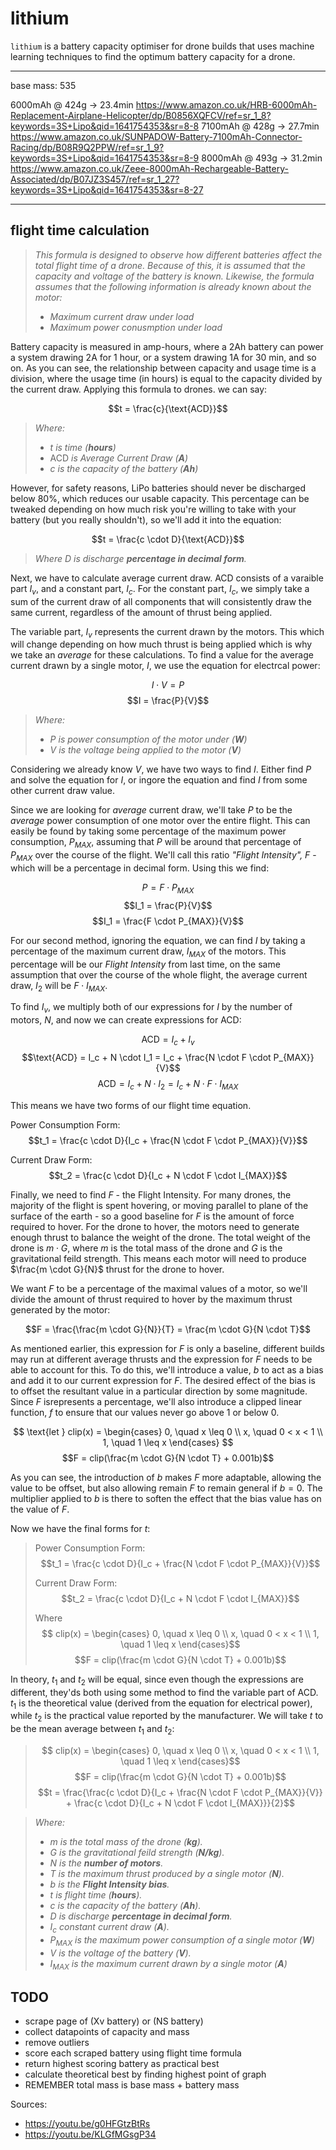 # lithium
`lithium` is a battery capacity optimiser for drone builds that uses machine learning techniques to find the optimum battery capacity for a drone.

---

base mass: 535

6000mAh @ 424g -> 23.4min
https://www.amazon.co.uk/HRB-6000mAh-Replacement-Airplane-Helicopter/dp/B0856XQFCV/ref=sr_1_8?keywords=3S+Lipo&qid=1641754353&sr=8-8
7100mAh @ 428g -> 27.7min
https://www.amazon.co.uk/SUNPADOW-Battery-7100mAh-Connector-Racing/dp/B08R9Q2PPW/ref=sr_1_9?keywords=3S+Lipo&qid=1641754353&sr=8-9
8000mAh @ 493g -> 31.2min
https://www.amazon.co.uk/Zeee-8000mAh-Rechargeable-Battery-Associated/dp/B07JZ3S457/ref=sr_1_27?keywords=3S+Lipo&qid=1641754353&sr=8-27

---

## flight time calculation
> *This formula is designed to observe how different batteries affect the total flight time of a drone. Because of this, it is assumed that the capacity and voltage of the battery is known. Likewise, the formula assumes that the following information is already known about the motor:*
> - *Maximum current draw under load*
> - *Maximum power conusmption under load*

Battery capacity is measured in amp-hours, where a 2Ah battery can power a system drawing 2A for 1 hour, or a system drawing 1A for 30 min, and so on. As you can see, the relationship between capacity and usage time is a division, where the usage time (in hours) is equal to the capacity divided by the current draw. Applying this formula to drones. we can say:

$$t = \frac{c}{\text{ACD}}$$

> *Where:*
> - $t$ *is time (**hours**)*
> - $\text{ACD}$ *is Average Current Draw (**A**)*
> - $c$ *is the capacity of the battery (**Ah**)*

However, for safety reasons, LiPo batteries should never be discharged below 80%, which reduces our usable capacity. This percentage can be tweaked depending on how much risk you're willing to take with your battery (but you really shouldn't), so we'll add it into the equation:

$$t = \frac{c \cdot D}{\text{ACD}}$$

> *Where $D$ is discharge **percentage in decimal form**.*

Next, we have to calculate average current draw. $\text{ACD}$ consists of a varaible part $I_v$, and a constant part, $I_c$. For the constant part, $I_c$, we simply take a sum of the current draw of all components that will consistently draw the same current, regardless of the amount of thrust being applied. 

The variable part, $I_v$ represents the current drawn by the motors. This which will change depending on how much thrust is being applied which is why we take an *average* for these calculations. To find a value for the average current drawn by a single motor, $I$, we use the equation for electrcal power:

$$I \cdot V = P$$
$$I = \frac{P}{V}$$

> *Where:*
> - $P$ *is power consumption of the motor under (**W**)*
> - $V$ *is the voltage being applied to the motor (**V**)*

Considering we already know $V$, we have two ways to find $I$. Either find $P$ and solve the equation for $I$, or ingore the equation and find $I$ from some other current draw value.

Since we are looking for *average* current draw, we'll take $P$ to be the *average* power consumption of one motor over the entire flight. This can easily be found by taking some percentage of the maximum power consumption, $P_{MAX}$, assuming that $P$ will be around that percentage of $P_{MAX}$ over the course of the flight. We'll call this ratio *"Flight Intensity", $F$* - which will be a percentage in decimal form. Using this we find:

$$P = F \cdot P_{MAX}$$
$$I_1 = \frac{P}{V}$$
$$I_1 = \frac{F \cdot P_{MAX}}{V}$$

For our second method, ignoring the equation, we can find $I$ by taking a percentage of the maximum current draw, $I_{MAX}$ of the motors. This percentage will be our *Flight Intensity* from last time, on the same assumption that over the course of the whole flight, the average current draw, $I_2$ will be $F \cdot I_{MAX}$.

To find $I_v$, we multiply both of our expressions for $I$ by the number of motors, $N$, and now we can create expressions for $\text{ACD}$:

$$\text{ACD} = I_c + I_v$$
$$\text{ACD} = I_c + N \cdot I_1 = I_c + \frac{N \cdot F \cdot P_{MAX}}{V}$$
$$\text{ACD} = I_c + N \cdot I_2 = I_c + N \cdot F \cdot I_{MAX}$$

This means we have two forms of our flight time equation.

$\text{Power Consumption Form:}$
$$t_1 = \frac{c \cdot D}{I_c + \frac{N \cdot F \cdot P_{MAX}}{V}}$$

$\text{Current Draw Form:}$
$$t_2 = \frac{c \cdot D}{I_c + N \cdot F \cdot I_{MAX}}$$

Finally, we need to find $F$ - the Flight Intensity. For many drones, the majority of the flight is spent hovering, or moving parallel to plane of the surface of the earth - so a good baseline for $F$ is the amount of force required to hover. For the drone to hover, the motors need to generate enough thrust to balance the weight of the drone. The total weight of the drone is $m \cdot G$, where $m$ is the total mass of the drone and $G$ is the gravitational feild strength. This means each motor will need to produce $\frac{m \cdot G}{N}$ thrust for the drone to hover.

We want $F$ to be a percentage of the maximal values of a motor, so we'll divide the amount of thrust required to hover by the maximum thrust generated by the motor:

$$F = \frac{\frac{m \cdot G}{N}}{T} = \frac{m \cdot G}{N \cdot T}$$

As mentioned earlier, this expression for $F$ is only a baseline, different builds may run at different average thrusts and the expression for $F$ needs to be able to account for this. To do this, we'll introduce a value, $b$ to act as a bias and add it to our current expression for $F$. The desired effect of the bias is to offset the resultant value in a particular direction by some magnitude. Since $F$ isrepresents a percentage, we'll also introduce a clipped linear function, $f$ to ensure that our values never go above 1 or below 0.

$$
\text{let } clip(x) =
	\begin{cases}
		0, \quad x \leq 0 \\
		x, \quad 0 < x < 1 \\
		1, \quad 1 \leq x
	\end{cases}
$$
$$F = clip(\frac{m \cdot G}{N \cdot T} + 0.001b)$$

As you can see, the introduction of $b$ makes $F$ more adaptable, allowing the value to be offset, but also allowing remain $F$ to remain general if $b = 0$. The multiplier applied to $b$ is there to soften the effect that the bias value has on the value of $F$.

Now we have the final forms for $t$:

> $\text{Power Consumption Form:}$
> $$t_1 = \frac{c \cdot D}{I_c + \frac{N \cdot F \cdot P_{MAX}}{V}}$$
> 
> $\text{Current Draw Form:}$
> $$t_2 = \frac{c \cdot D}{I_c + N \cdot F \cdot I_{MAX}}$$
> 
> $\text{Where}$
> $$ clip(x) = \begin{cases} 0, \quad x \leq 0 \\ x, \quad 0 < x < 1 \\ 1, \quad 1 \leq x \end{cases}$$
> $$F = clip(\frac{m \cdot G}{N \cdot T} + 0.001b)$$

In theory, $t_1$ and $t_2$ will be equal, since even though the expressions are different, they'ds both using some method to find the variable part of $\text{ACD}$. $t_1$ is the theoretical value (derived from the equation for electrical power), while $t_2$ is the practical value reported by the manufacturer. We will take $t$ to be the mean average between $t_1$ and $t_2$:

> $$ clip(x) = \begin{cases} 0, \quad x \leq 0 \\ x, \quad 0 < x < 1 \\ 1, \quad 1 \leq x \end{cases}$$
> $$F = clip(\frac{m \cdot G}{N \cdot T} + 0.001b)$$
> $$t = \frac{\frac{c \cdot D}{I_c + \frac{N \cdot F \cdot P_{MAX}}{V}} + \frac{c \cdot D}{I_c + N \cdot F \cdot I_{MAX}}}{2}$$

> *Where:*
> - $m$ *is the total mass of the drone (**kg**).*
> - $G$ *is the gravitational feild strength (**N/kg**).*
> - $N$ *is the **number of motors**.*
> - $T$ *is the maximum thrust produced by a single motor (**N**).*
> - $b$ *is the **Flight Intensity bias**.*
> - $t$ *is flight time (**hours**).*
> - $c$ *is the capacity of the battery (**Ah**).*
> - $D$ *is discharge **percentage in decimal form**.*
> - $I_c$ *constant current draw (**A**).*
> - $P_{MAX}$ *is the maximum power consumption of a single motor (**W**)*
> - $V$ *is the voltage of the battery (**V**).*
> - $I_{MAX}$ *is the maximum current drawn by a single motor (**A**)*
	
## TODO
- scrape page of (Xv battery) or (NS battery)
- collect datapoints of capacity and mass
- remove outliers
- score each scraped battery using flight time formula
- return highest scoring battery as practical best
- calculate theoretical best by finding highest point of graph
- REMEMBER total mass is base mass + battery mass

Sources:
- https://youtu.be/g0HFGtzBtRs
- https://youtu.be/KLGfMGsgP34
